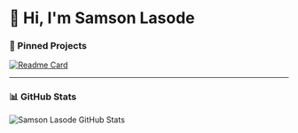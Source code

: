 # 👋 Hi, I'm Samson Lasode

### 📌 Pinned Projects

[![Readme Card](https://github-readme-stats.vercel.app/api/pin/?username=sammielas&repo=Terraform-ECS-Deployment)](https://github.com/sammielas/Terraform-ECS-Deployment)

---

### 📊 GitHub Stats
![Samson Lasode GitHub Stats](https://github-readme-stats.vercel.app/api?username=sammielas&show_icons=true&theme=radical)
